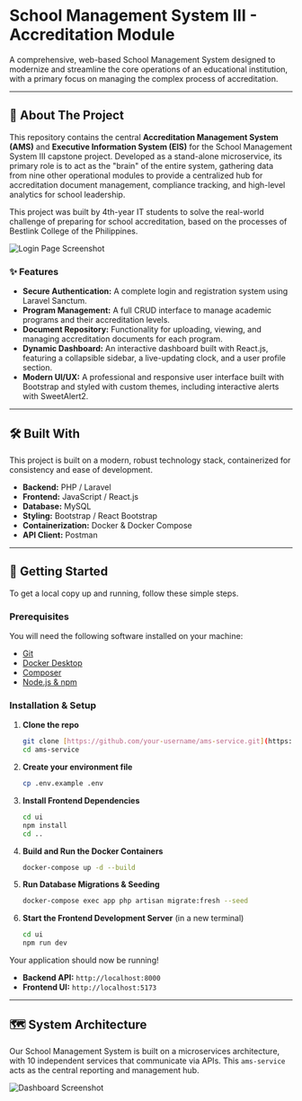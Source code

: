 # School Management System III - Accreditation Module



A comprehensive, web-based School Management System designed to modernize and streamline the core operations of an educational institution, with a primary focus on managing the complex process of accreditation.

---

## 📖 About The Project

This repository contains the central **Accreditation Management System (AMS)** and **Executive Information System (EIS)** for the School Management System III capstone project. Developed as a stand-alone microservice, its primary role is to act as the "brain" of the entire system, gathering data from nine other operational modules to provide a centralized hub for accreditation document management, compliance tracking, and high-level analytics for school leadership.

This project was built by 4th-year IT students to solve the real-world challenge of preparing for school accreditation, based on the processes of Bestlink College of the Philippines.

![Login Page Screenshot]([![image.png](https://i.postimg.cc/sXGYxXTm/image.png)](https://postimg.cc/xJYJF0DN))

### ✨ Features

* **Secure Authentication:** A complete login and registration system using Laravel Sanctum.
* **Program Management:** A full CRUD interface to manage academic programs and their accreditation levels.
* **Document Repository:** Functionality for uploading, viewing, and managing accreditation documents for each program.
* **Dynamic Dashboard:** An interactive dashboard built with React.js, featuring a collapsible sidebar, a live-updating clock, and a user profile section.
* **Modern UI/UX:** A professional and responsive user interface built with Bootstrap and styled with custom themes, including interactive alerts with SweetAlert2.

---

## 🛠️ Built With

This project is built on a modern, robust technology stack, containerized for consistency and ease of development.

* **Backend:** PHP / Laravel
* **Frontend:** JavaScript / React.js
* **Database:** MySQL
* **Styling:** Bootstrap / React Bootstrap
* **Containerization:** Docker & Docker Compose
* **API Client:** Postman

---

## 🚀 Getting Started

To get a local copy up and running, follow these simple steps.

### Prerequisites

You will need the following software installed on your machine:
* [Git](https://git-scm.com/)
* [Docker Desktop](https://www.docker.com/products/docker-desktop/)
* [Composer](https://getcomposer.org/)
* [Node.js & npm](https://nodejs.org/)

### Installation & Setup

1.  **Clone the repo**
    ```sh
    git clone [https://github.com/your-username/ams-service.git](https://github.com/your-username/ams-service.git)
    cd ams-service
    ```
2.  **Create your environment file**
    ```sh
    cp .env.example .env
    ```
3.  **Install Frontend Dependencies**
    ```sh
    cd ui
    npm install
    cd ..
    ```
4.  **Build and Run the Docker Containers**
    ```sh
    docker-compose up -d --build
    ```
5.  **Run Database Migrations & Seeding**
    ```sh
    docker-compose exec app php artisan migrate:fresh --seed
    ```
6.  **Start the Frontend Development Server** (in a new terminal)
    ```sh
    cd ui
    npm run dev
    ```

Your application should now be running!
* **Backend API:** `http://localhost:8000`
* **Frontend UI:** `http://localhost:5173`

---
## 🗺️ System Architecture

Our School Management System is built on a microservices architecture, with 10 independent services that communicate via APIs. This `ams-service` acts as the central reporting and management hub.

![Dashboard Screenshot](https://i.imgur.com/your-dashboard-screenshot-id.png)
